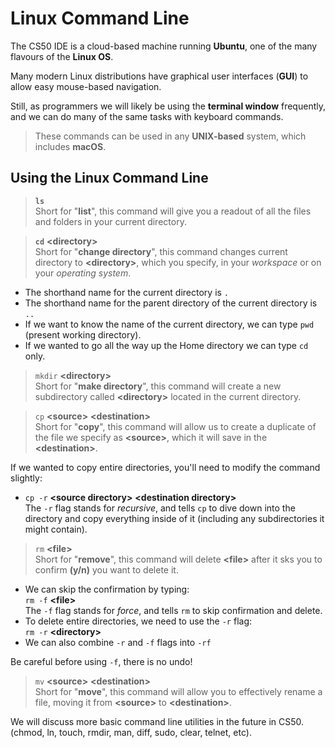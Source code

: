 # Linux Command Line

The CS50 IDE is a cloud-based machine running **Ubuntu**, one of the many flavours of the **Linux OS**.

Many modern Linux distributions have graphical user interfaces (**GUI**) to allow easy mouse-based navigation.

Still, as programmers we will likely be using the **terminal window** frequently, and we can do many of the same tasks with keyboard commands.

> These commands can be used in any **UNIX-based** system, which includes **macOS**.

## Using the Linux Command Line

> **`ls`**<br>
Short for "**list**", this command will give you a readout of all the files and folders in your current directory.

>**`cd`** **\<directory>**<br>
Short for "**change directory**", this command changes current directory to **\<directory>**, which you specify, in your *workspace* or on your *operating system*.
- The shorthand name for the current directory is `.`
- The shorthand name for the parent directory of the current directory is `..`
- If we want to know the name of the current directory, we can type `pwd` (present working directory).
- If we wanted to go all the way up the Home directory we can type `cd` only.

>`mkdir` **\<directory>**<br>
Short for "**make directory**", this command will create a new subdirectory called **\<directory>** located in the current directory.

>`cp` **\<source>** **\<destination>**<br> Short for "**copy**", this command will allow us to create a duplicate of the file we specify as **\<source>**, which it will save in the **\<destination>**.

If we wanted to copy entire directories, you'll need to modify the command slightly:
- `cp -r` **\<source directory>** **\<destination directory>**<br> 
The `-r` flag stands for *recursive*, and tells `cp` to dive down into the directory and copy everything inside of it (including any subdirectories it might contain).

>`rm` **\<file>**<br>
Short for "**remove**", this command will delete **\<file>** after it sks you to confirm **(y/n)** you want to delete it.

- We can skip the confirmation by typing:<br> `rm -f` **\<file>**<br>
The `-f` flag stands for *force*, and tells `rm` to skip confirmation and delete.
- To delete entire directories, we need to use the `-r` flag:<br>
`rm -r` **\<directory>**
- We can also combine `-r` and `-f` flags into `-rf`

Be careful before using `-f`, there is no undo!

> `mv` **\<source>** **\<destination>**<br>
Short for "**move**", this command will allow you to effectively rename a file, moving it from **\<source>** to **\<destination>**.

We will discuss more basic command line utilities in the future in CS50. (chmod, ln, touch, rmdir, man, diff, sudo, clear, telnet, etc).
